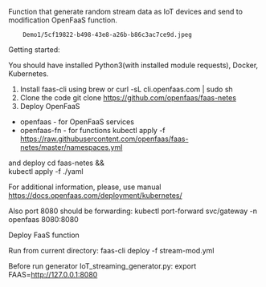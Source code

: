 Function that generate random stream data as IoT devices and send to modification OpenFaaS function.

        Demo1/5cf19822-b498-43e8-a26b-b86c3ac7ce9d.jpeg
      
Getting started:

You should have installed Python3(with installed module requests), Docker, Kubernetes.


1. Install faas-cli using brew or curl -sL cli.openfaas.com | sudo sh
2. Clone the code git clone https://github.com/openfaas/faas-netes
3. Deploy OpenFaaS
 - openfaas - for OpenFaaS services
 - openfaas-fn - for functions
kubectl apply -f https://raw.githubusercontent.com/openfaas/faas-netes/master/namespaces.yml

and deploy 
cd faas-netes && \
kubectl apply -f ./yaml

For additional information, please, use manual https://docs.openfaas.com/deployment/kubernetes/

Also port 8080 should be forwarding:  kubectl port-forward svc/gateway -n openfaas 8080:8080

Deploy FaaS function

Run from current directory:
faas-cli deploy -f stream-mod.yml

Before run generator IoT_streaming_generator.py: export FAAS=http://127.0.0.1:8080
